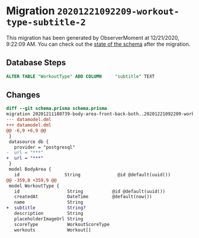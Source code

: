 # Migration `20201221092209-workout-type-subtitle-2`

This migration has been generated by ObserverMoment at 12/21/2020, 9:22:09 AM.
You can check out the [state of the schema](./schema.prisma) after the migration.

## Database Steps

```sql
ALTER TABLE "WorkoutType" ADD COLUMN     "subtitle" TEXT
```

## Changes

```diff
diff --git schema.prisma schema.prisma
migration 20201211180739-body-area-front-back-both..20201221092209-workout-type-subtitle-2
--- datamodel.dml
+++ datamodel.dml
@@ -6,9 +6,9 @@
 }
 datasource db {
   provider = "postgresql"
-  url = "***"
+  url = "***"
 }
 model BodyArea {
   id                 String              @id @default(uuid())
@@ -359,8 +359,9 @@
 model WorkoutType {
   id                  String           @id @default(uuid())
   createdAt           DateTime         @default(now())
   name                String
+  subtitle            String?
   description         String
   placeholderImageUrl String
   scoreType           WorkoutScoreType
   workouts            Workout[]
```


